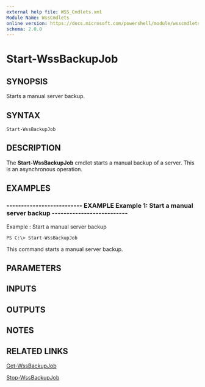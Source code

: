 ```yaml
---
external help file: WSS_Cmdlets.xml
Module Name: WssCmdlets
online version: https://docs.microsoft.com/powershell/module/wsscmdlets/start-wssbackupjob?view=windowsserver2012-ps&wt.mc_id=ps-gethelp
schema: 2.0.0
---
```


# Start-WssBackupJob

## SYNOPSIS
Starts a manual server backup.

## SYNTAX

```
Start-WssBackupJob
```

## DESCRIPTION
The **Start-WssBackupJob** cmdlet starts a manual backup of a server.
This is an asynchronous operation.

## EXAMPLES

### -------------------------- EXAMPLE Example 1: Start a manual server backup -------------------------- 
Example : Start a manual server backup
```
PS C:\> Start-WssBackupJob
```

This command starts a manual server backup.

## PARAMETERS

## INPUTS

## OUTPUTS

## NOTES

## RELATED LINKS

[Get-WssBackupJob](./Get-WssBackupJob.md)

[Stop-WssBackupJob](./Stop-WssBackupJob.md)

